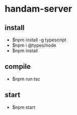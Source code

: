 # handam-server

## install
* $npm install -g typescript
* $npm i @types/node
* $npm install
        
## compile
* $npm run tsc      
        
## start                    
* $npm start
